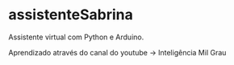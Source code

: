# assistenteSabrina

Assistente virtual com  Python e Arduino.

Aprendizado através do canal do youtube -> Inteligência Mil Grau

